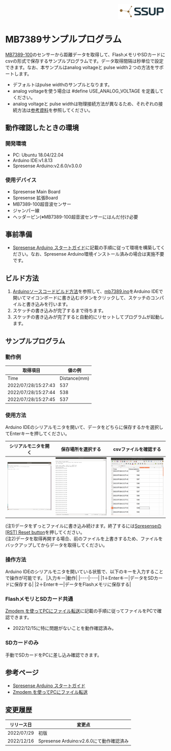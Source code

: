 <div align="right">
<a href="https://developer.sony.com/ja/develop/ssup/"><img src="../../../images/SSUPLOGO2.png" width="150"></a>
</div>

# MB7389サンプルプログラム

[MB7389-100](https://www.maxbotix.com/ultrasonic_sensors/mb7389.htm)のセンサーから距離データを取得して、FlashメモリやSDカードにcsvの形式で保存するサンプルプログラムです。データ取得間隔は秒単位で設定できます。なお、本サンプルはanalog voltageと pulse width２つの方法をサポートします。
  - デフォルトはpulse widthのサンプルとなります。
  - analog voltageを使う場合は #define USE_ANALOG_VOLTAGE を定義してください。
  - analog voltageと pulse widthは物理接続方法が異なるため、それぞれの接続方法は[参考資料](../docs/MB7389-100_Summary.pdf)を参照してください。

## 動作確認したときの環境

### 開発環境
- PC: Ubuntu 18.04/22.04
- Arduino IDE:v1.8.13
- Spresense Arduino:v2.6.0/v3.0.0

### 使用デバイス
- Spresense Main Board
- Spresense 拡張Board
- MB7389-100超音波センサー
- ジャンパー線
- ヘッダーピン(※MB7389-100超音波センサーにはんだ付け必要

## 事前準備
- [Spresense Arduino スタートガイド](https://developer.sony.com/develop/spresense/docs/arduino_set_up_ja.html)に記載の手順に従って環境を構築してください。なお、Spresense Arduino環境インストール済みの場合は実施不要です。

## ビルド方法
1. [Arduinoソースコードビルド方法](https://developer.sony.com/develop/spresense/docs/arduino_set_up_ja.html#_led_%E3%81%AE%E3%82%B9%E3%82%B1%E3%83%83%E3%83%81%E3%82%92%E5%8B%95%E3%81%8B%E3%81%97%E3%81%A6%E3%81%BF%E3%82%8B)を参照して、[mb7389.ino](./mb7389.ino)をArduino IDEで開いてマイコンボードに書き込むボタンをクリックして、スケッチのコンパイルと書き込みを行います。
2. スケッチの書き込みが完了するまで待ちます。
3. スケッチの書き込みが完了すると自動的にリセットしてプログラムが起動します。

## サンプルプログラム

### 動作例

|取得項目|値の例|
|----|----|
|Time	|Distance(mm)|
|2022/07/28/15:27:43|	537|
|2022/07/28/15:27:44|	538|
|2022/07/28/15:27:45|	537|

### 使用方法
Arduino IDEのシリアルモニタを開いて、データをどちらに保存するかを選択してEnterキーを押してください。

|シリアルモニタを開く|保存場所を選択する|csvファイルを確認する|
|----|----|----|
|![シリアルモニタを開く](images/シリアルモニタを開く.png)|![保存場所を選択する](images/保存場所を選択する.png)|![csvファイルを確認する](images/csvファイルを確認する.png)|

(注1)データをずっとファイルに書き込み続けます。終了するには[Spresenseの[RST] Reset button](https://developer.sony.com/develop/spresense/docs/introduction_ja.html)を押してください。<br/>
(注2)データを取得再開する場合、前のファイルを上書きするため、ファイルをバックアップしてからデータを取得してください。

### 操作方法
Arduino IDEのシリアルモニタを開いている状態で、以下のキーを入力することで操作が可能です。
|入力キー|動作|
|----|----|
|1＋Enterキー|データをSDカードに保存する|
|2＋Enterキー|データをFlashメモリに保存する|

### FlashメモリとSDカード共通
[Zmodem を使ってPCにファイル転送](https://developer.sony.com/develop/spresense/docs/sdk_tutorials_ja.html#_tips_zmodem)に記載の手順に従ってファイルをPCで確認できます。
- 2022/12/15に特に問題がないことを動作確認済み。

### SDカードのみ
手動でSDカードをPCに差し込み確認できます。

## 参考ページ
- [Spresense Arduino スタートガイド](https://developer.sony.com/develop/spresense/docs/arduino_set_up_ja.html)
- [Zmodem を使ってPCにファイル転送](https://developer.sony.com/develop/spresense/docs/sdk_tutorials_ja.html#_tips_zmodem)

## 変更履歴
|リリース日|変更点|
|----|----|
|2022/07/29|初版|
|2022/12/16|Spresense Arduino:v2.6.0にて動作確認済み|
